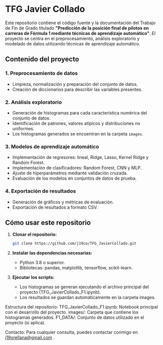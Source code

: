# TFG Javier Collado

Este repositorio contiene el código fuente y la documentación del Trabajo de Fin de Grado titulado **"Predicción de la posición final de pilotos en carreras de Fórmula 1 mediante técnicas de aprendizaje automático"**. El proyecto se centra en el preprocesamiento, análisis exploratorio y modelado de datos utilizando técnicas de aprendizaje automático.

## Contenido del proyecto

### 1. **Preprocesamiento de datos**
- Limpieza, normalización y preparación del conjunto de datos.
- Creación de diccionarios para describir las variables presentes.

### 2. **Análisis exploratorio**
- Generación de histogramas para cada característica numérica del conjunto de datos.
- Identificación de patrones, valores atípicos y distribuciones no uniformes.
- Los histogramas generados se encuentran en la carpeta `images`.

### 3. **Modelos de aprendizaje automático**
- Implementación de regresores: lineal, Ridge, Lasso, Kernel Ridge y Random Forest.
- Implementación de clasificadores: Random Forest, CNN y MLP.
- Ajuste de hiperparámetros mediante validación cruzada.
- Evaluación de los modelos en conjuntos de datos de prueba.

### 4. **Exportación de resultados**
- Generación de gráficos y métricas de evaluación.
- Exportación de resultados a formato CSV.

## Cómo usar este repositorio

1. **Clonar el repositorio:**
   ```bash
   git clone https://github.com/j19co/TFG_JavierCollado.git

2. **Instalar las dependencias necesarias:**
   	- Python 3.8 o superior.
	- Bibliotecas: pandas, matplotlib, tensorflow, scikit-learn.

3. **Ejecutar los scripts:**
	- Los histogramas se generan ejecutando el archivo principal del proyecto (TFG_JavierCollado_F1.ipynb).
	- Los resultados se guardan automáticamente en la carpeta images. 

Estructura del repositorio:
TFG_JavierCollado_F1.ipynb: Notebook principal con el desarrollo del proyecto.
images/: Carpeta que contiene los histogramas generados.
F1_DATA/: Conjunto de datos utilizado en el proyecto (si aplica).

Contacto:
Para cualquier consulta, puedes contactar conmigo en j19orellana@gmail.com .

